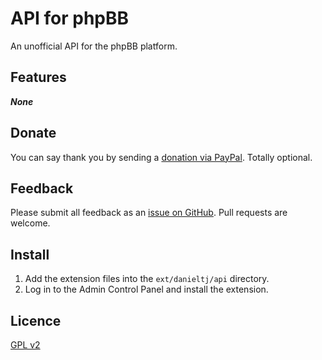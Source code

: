 # API for phpBB

An unofficial API for the phpBB platform.

## Features

***None***

## Donate

You can say thank you by sending a [donation via PayPal](https://www.paypal.com/paypalme/dtj27). Totally optional.

## Feedback

Please submit all feedback as an [issue on GitHub](https://github.com/danieltj27/api/issues). Pull requests are welcome.

## Install

1. Add the extension files into the `ext/danieltj/api` directory.
2. Log in to the Admin Control Panel and install the extension.

## Licence

[GPL v2](https://opensource.org/license/gpl-2-0)

